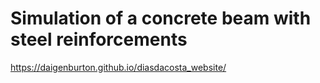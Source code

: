 # Simulation of a concrete beam with steel reinforcements


https://daigenburton.github.io/diasdacosta_website/
